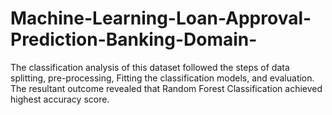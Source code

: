 # Machine-Learning-Loan-Approval-Prediction-Banking-Domain-
The classification analysis of this dataset followed the steps of data splitting, pre-processing, Fitting the  classification models, and evaluation. The resultant outcome revealed that Random Forest Classification  achieved highest accuracy score.
